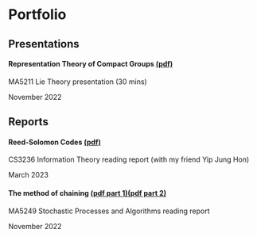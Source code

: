 # Portfolio

## Presentations

#### Representation Theory of Compact Groups [(pdf)](/LieTheory.pdf)

MA5211 Lie Theory presentation (30 mins)

November 2022

## Reports
#### Reed-Solomon Codes [(pdf)](/Reed-Solomon.pdf)

CS3236 Information Theory reading report (with my friend Yip Jung Hon)

March 2023

#### The method of chaining [(pdf part 1)](/MA5249Part1.pdf)[(pdf part 2)](/MA5249Part2.pdf) 

MA5249 Stochastic Processes and Algorithms reading report

November 2022
